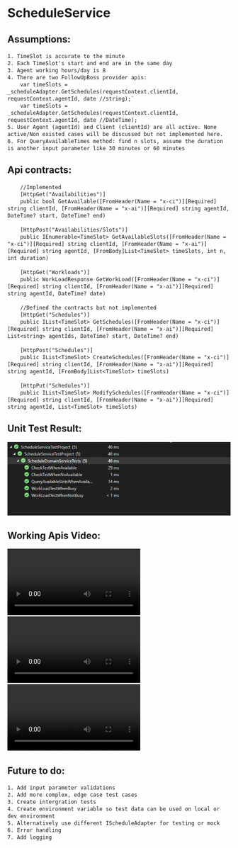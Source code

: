 # ScheduleService
## Assumptions:

	1. TimeSlot is accurate to the minute
	2. Each TimeSlot's start and end are in the same day
	3. Agent working hours/day is 8
	4. There are two FollowUpBoss provider apis:
		var timeSlots = _scheduleAdapter.GetSchedules(requestContext.clientId, requestContext.agentId, date //string);`
		var timeSlots = _scheduleAdapter.GetSchedules(requestContext.clientId, requestContext.agentId, date //DateTime);
	5. User Agent (agentId) and Client (clientId) are all active. None active/Non existed cases will be discussed but not implemented here.	
	6. For QueryAvailableTimes method: find n slots, assume the duration is another input parameter like 30 minutes or 60 minutes

 ## Api contracts:
        //Implemented
        [HttpGet("Availabilities")]
        public bool GetAvailable([FromHeader(Name = "x-ci")][Required] string clientId, [FromHeader(Name = "x-ai")][Required] string agentId, DateTime? start, DateTime? end)
        
        [HttpPost("Availabilities/Slots")]
        public IEnumerable<TimeSlot> GetAvailableSlots([FromHeader(Name = "x-ci")][Required] string clientId, [FromHeader(Name = "x-ai")][Required] string agentId, [FromBody]List<TimeSlot> timeSlots, int n, int duration)
        
        [HttpGet("Workloads")]
        public WorkLoadResponse GetWorkLoad([FromHeader(Name = "x-ci")][Required] string clientId, [FromHeader(Name = "x-ai")][Required] string agentId, DateTime? date)

        //Defined the contracts but not implemented
        [HttpGet("Schedules")]
        public IList<TimeSlot> GetSchedules([FromHeader(Name = "x-ci")][Required] string clientId, [FromHeader(Name = "x-ai")][Required] List<string> agentIds, DateTime? start, DateTime? end)

        [HttpPost("Schedules")]
        public IList<TimeSlot> CreateSchedules([FromHeader(Name = "x-ci")][Required] string clientId, [FromHeader(Name = "x-ai")][Required] string agentId, [FromBody]List<TimeSlot> timeSlots)

        [HttpPut("Schedules")]
        public IList<TimeSlot> ModifySchedules([FromHeader(Name = "x-ci")][Required] string clientId, [FromHeader(Name = "x-ai")][Required] string agentId, List<TimeSlot> timeSlots)

## Unit Test Result:
![Unit test run result](./PassedUnitTests.png)

## Working Apis Video:
![GetAvailabilities](./screen-capture-availabilty.webm)
![QueryTimeSlots](./screen-capture-query-timeslots.webm)
![GetWorkLoads](./screen-capture-workload.webm)

## Future to do:
	1. Add input parameter validations
 	2. Add more complex, edge case test cases
  	3. Create intergration tests
   	4. Create environment variable so test data can be used on local or dev environment
   	5. Alternatively use different IScheduleAdapter for testing or mock
   	6. Error handling
   	7. Add logging
  
